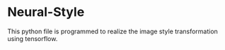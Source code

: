 # Neural-Style
This python file is programmed to realize the image style transformation using tensorflow. 

